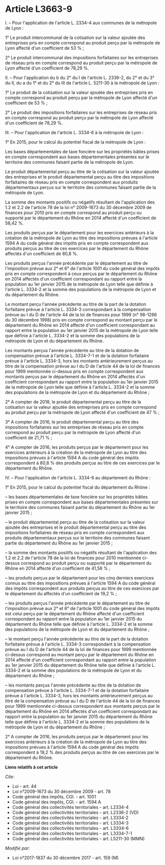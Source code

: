 # Article L3663-9

I. – Pour l'application de l'article L. 2334-4 aux communes de la métropole de Lyon :

1° Le produit intercommunal de la cotisation sur la valeur ajoutée des entreprises pris en compte correspond au produit perçu
par la métropole de Lyon affecté d'un coefficient de 53 % ;

2° Le produit intercommunal des impositions forfaitaires sur les entreprises de réseau pris en compte correspond au produit
perçu par la métropole de Lyon affecté d'un coefficient de 78,29 %.

II. – Pour l'application du b du 2° du I de l'article L. 2336-2, du 2° et du 3° du II, du a du 1° et du 2° du III de
l'article L. 5211-30 à la métropole de Lyon :

1° Le produit de la cotisation sur la valeur ajoutée des entreprises pris en compte correspond au produit perçu par la
métropole de Lyon affecté d'un coefficient de 53 % ;

2° Le produit des impositions forfaitaires sur les entreprises de réseau pris en compte correspond au produit perçu par la
métropole de Lyon affecté d'un coefficient de 78,29 %.

III. – Pour l'application de l'article L. 3334-6 à la métropole de Lyon :

1° En 2015, pour le calcul du potentiel fiscal de la métropole de Lyon :

Les bases départementales de taxe foncière sur les propriétés bâties prises en compte correspondent aux bases départementales
présentes sur le territoire des communes faisant partie de la métropole de Lyon.

Le produit départemental perçu au titre de la cotisation sur la valeur ajoutée des entreprises et le produit départemental
perçu au titre des impositions forfaitaires de réseau pris en compte correspondent aux produits départementaux perçus sur le
territoire des communes faisant partie de la métropole de Lyon.

La somme des montants positifs ou négatifs résultant de l'application des 1.2 et 2.2 de l'article 78 de la loi n° 2009-1673
du 30 décembre 2009 de finances pour 2010 pris en compte correspond au produit perçu ou supporté par le département du Rhône
en 2014 affecté d'un coefficient de 58,42 %.

Les produits perçus par le département pour les exercices antérieurs à la création de la métropole de Lyon au titre des
impositions prévues à l'article 1594 A du code général des impôts pris en compte correspondent aux produits perçus au titre
de ces exercices par le département du Rhône affectés d'un coefficient de 80,8 %.

Les produits perçus l'année précédente par le département au titre de l'imposition prévue aux 2° et 6° de l'article 1001 du
code général des impôts pris en compte correspondent à ceux perçus par le département du Rhône en 2014 affectés d'un
coefficient correspondant au rapport entre la population au 1er janvier 2015 de la métropole de Lyon telle que définie à
l'article L. 3334-2 et la somme des populations de la métropole de Lyon et du département du Rhône.

Le montant perçu l'année précédente au titre de la part de la dotation forfaitaire prévue à l'article L. 3334-3 correspondant
à la compensation prévue au I du D de l'article 44 de la loi de finances pour 1999 (n° 98-1266 du 30 décembre 1998) pris en
compte correspond au montant perçu par le département du Rhône en 2014 affecté d'un coefficient correspondant au rapport
entre la population au 1er janvier 2015 de la métropole de Lyon telle que définie à l'article L. 3334-2 et la somme des
populations de la métropole de Lyon et du département du Rhône.

Les montants perçus l'année précédente au titre de la dotation de compensation prévue à l'article L. 3334-7-1 et de la
dotation forfaitaire prévue à l'article L. 3334-3, hors les montants antérieurement perçus au titre de la compensation prévue
au I du D de l'article 44 de la loi de finances pour 1999 mentionnée ci-dessus pris en compte correspondent aux montants
perçus par le département du Rhône en 2014 affectés d'un coefficient correspondant au rapport entre la population au 1er
janvier 2015 de la métropole de Lyon telle que définie à l'article L. 3334-2 et la somme des populations de la métropole de
Lyon et du département du Rhône ;

2° A compter de 2018, le produit départemental perçu au titre de la cotisation sur la valeur ajoutée des entreprises pris en
compte correspond au produit perçu par la métropole de Lyon affecté d'un coefficient de 47 % ;

3° A compter de 2016, le produit départemental perçu au titre des impositions forfaitaires sur les entreprises de réseau pris
en compte correspond au produit perçu par la métropole de Lyon affecté d'un coefficient de 21,71 % ;

4° A compter de 2016, les produits perçus par le département pour les exercices antérieurs à la création de la métropole de
Lyon au titre des impositions prévues à l'article 1594 A du code général des impôts correspondent à 80,8 % des produits
perçus au titre de ces exercices par le département du Rhône.

IV. – Pour l'application de l'article L. 3334-6 au département du Rhône :

1° En 2015, pour le calcul du potentiel fiscal du département du Rhône :

– les bases départementales de taxe foncière sur les propriétés bâties prises en compte correspondent aux bases
départementales présentes sur le territoire des communes faisant partie du département du Rhône au 1er janvier 2015 ;

– le produit départemental perçu au titre de la cotisation sur la valeur ajoutée des entreprises et le produit départemental
perçu au titre des impositions forfaitaires de réseau pris en compte correspondent aux produits départementaux perçus sur le
territoire des communes faisant partie du département du Rhône au 1er janvier 2015 ;

– la somme des montants positifs ou négatifs résultant de l'application des 1.2 et 2.2 de l'article 78 de la loi de finances
pour 2010 mentionnée ci-dessus correspond au produit perçu ou supporté par le département du Rhône en 2014 affecté d'un
coefficient de 41,58 % ;

– les produits perçus par le département pour les cinq derniers exercices connus au titre des impositions prévues à l'article
1594 A du code général des impôts correspondent aux produits perçus au titre de ces exercices par le département du affectés
d'un coefficient de 19,2 % ;

– les produits perçus l'année précédente par le département au titre de l'imposition prévue aux 2° et 6° de l'article 1001 du
code général des impôts est celui perçu par le département du Rhône affecté d'un coefficient correspondant au rapport entre
la population au 1er janvier 2015 du département du Rhône telle que définie à l'article L. 3334-2 et la somme des populations
de la métropole de Lyon et du département du Rhône ;

– le montant perçu l'année précédente au titre de la part de la dotation forfaitaire prévue à l'article L. 3334-3
correspondant à la compensation prévue au I du D de l'article 44 de la loi de finances pour 1999 mentionnée ci-dessus
correspond au montant perçu par le département du Rhône en 2014 affecté d'un coefficient correspondant au rapport entre la
population au 1er janvier 2015 du département du Rhône telle que définie à l'article L. 3334-2 et la somme des populations de
la métropole de Lyon et du département du Rhône ;

– les montants perçus l'année précédente au titre de la dotation de compensation prévue à l'article L. 3334-7-1 et de la
dotation forfaitaire prévue à l'article L. 3334-3, hors les montants antérieurement perçus au titre de la compensation prévue
au I du D de l'article 44 de la loi de finances pour 1999 mentionnée ci-dessus correspondent aux montants perçus par le
département du Rhône en 2014 affectés d'un coefficient correspondant au rapport entre la population au 1er janvier 2015 du
département du Rhône telle que définie à l'article L. 3334-2 et la somme des populations de la métropole de Lyon et du
département du Rhône ;

2° A compter de 2016, les produits perçus par le département pour les exercices antérieurs à la création de la métropole de
Lyon au titre des impositions prévues à l'article 1594 A du code général des impôts correspondent à 19,2 % des produits
perçus au titre de ces exercices par le département du Rhône.

**Liens relatifs à cet article**

_Cite_:

  - Loi - art. 44
  - Loi n°2009-1673 du 30 décembre 2009 - art. 78
  - Code général des impôts, CGI. - art. 1001
  - Code général des impôts, CGI. - art. 1594 A
  - Code général des collectivités territoriales - art. L2334-4
  - Code général des collectivités territoriales - art. L2336-2 (VD)
  - Code général des collectivités territoriales - art. L3334-2
  - Code général des collectivités territoriales - art. L3334-3
  - Code général des collectivités territoriales - art. L3334-6
  - Code général des collectivités territoriales - art. L3334-7-1
  - Code général des collectivités territoriales - art. L5211-30 (MMN)

_Modifié par_:

  - Loi n°2017-1837 du 30 décembre 2017 - art. 159 (M)
